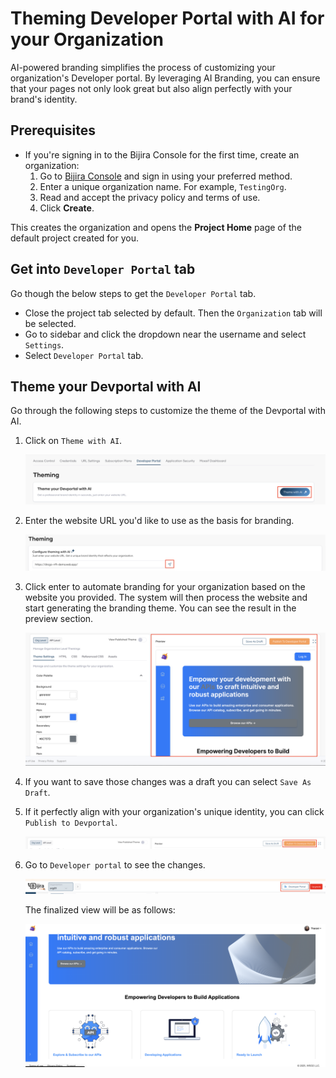 # Theming Developer Portal with AI for your Organization

AI-powered branding simplifies the process of customizing your organization's Developer portal. By leveraging AI Branding, you can ensure that your pages not only look great but also align perfectly with your brand's identity.

## Prerequisites

- If you're signing in to the Bijira Console for the first time, create an organization:
    1. Go to [Bijira Console](https://console.bijira.dev/) and sign in using your preferred method.
    2. Enter a unique organization name. For example, `TestingOrg`.
    3. Read and accept the privacy policy and terms of use.
    4. Click **Create**.

This creates the organization and opens the **Project Home** page of the default project created for you.

## Get into `Developer Portal` tab

Go though the below steps to get the `Developer Portal` tab.

- Close the project tab selected by default. Then the `Organization` tab will be selected.
- Go to sidebar and click the dropdown near the username and select `Settings`.
- Select `Developer Portal` tab.

## Theme your Devportal with AI

Go through the following steps to customize the theme of the Devportal with AI.

1. Click on `Theme with AI`.

    ![Theme with AI button](../assets/img/devportal/theming_ai_button.png)

2. Enter the website URL  you'd like to use as the basis for branding.

    ![AI Theme URL](../assets/img/devportal/ai_theme_url.png)

3. Click enter to automate branding for your organization based on the website you provided. The system will then process the website and start generating the branding theme. You can see the result in the preview section.

    ![Devportal Preview](../assets/img/devportal/devportal_preview.png)

4. If you want to save those changes was a draft you can select `Save As Draft`.
5. If it perfectly align with your organization's unique identity, you can click `Publish to Devportal`.

    ![Publish to Devportal](../assets/img/devportal/publish_to_devportal.png)

6. Go to `Developer portal` to see the changes.

    ![View Devportal](../assets/img/devportal/view_devportal.png)

    The finalized view will be as follows:

    ![Finalized Devportal](../assets/img/devportal/finalized_preview.png)
